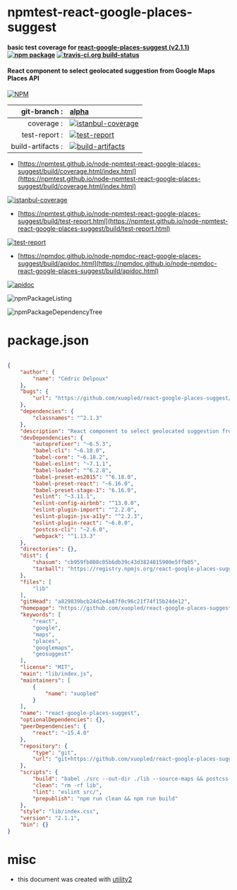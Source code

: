 # npmtest-react-google-places-suggest

#### basic test coverage for  [react-google-places-suggest (v2.1.1)](https://github.com/xuopled/react-google-places-suggest#readme)  [![npm package](https://img.shields.io/npm/v/npmtest-react-google-places-suggest.svg?style=flat-square)](https://www.npmjs.org/package/npmtest-react-google-places-suggest) [![travis-ci.org build-status](https://api.travis-ci.org/npmtest/node-npmtest-react-google-places-suggest.svg)](https://travis-ci.org/npmtest/node-npmtest-react-google-places-suggest)

#### React component to select geolocated suggestion from Google Maps Places API

[![NPM](https://nodei.co/npm/react-google-places-suggest.png?downloads=true&downloadRank=true&stars=true)](https://www.npmjs.com/package/react-google-places-suggest)

| git-branch : | [alpha](https://github.com/npmtest/node-npmtest-react-google-places-suggest/tree/alpha)|
|--:|:--|
| coverage : | [![istanbul-coverage](https://npmtest.github.io/node-npmtest-react-google-places-suggest/build/coverage.badge.svg)](https://npmtest.github.io/node-npmtest-react-google-places-suggest/build/coverage.html/index.html)|
| test-report : | [![test-report](https://npmtest.github.io/node-npmtest-react-google-places-suggest/build/test-report.badge.svg)](https://npmtest.github.io/node-npmtest-react-google-places-suggest/build/test-report.html)|
| build-artifacts : | [![build-artifacts](https://npmtest.github.io/node-npmtest-react-google-places-suggest/glyphicons_144_folder_open.png)](https://github.com/npmtest/node-npmtest-react-google-places-suggest/tree/gh-pages/build)|

- [https://npmtest.github.io/node-npmtest-react-google-places-suggest/build/coverage.html/index.html](https://npmtest.github.io/node-npmtest-react-google-places-suggest/build/coverage.html/index.html)

[![istanbul-coverage](https://npmtest.github.io/node-npmtest-react-google-places-suggest/build/screenCapture.buildCi.browser.%252Ftmp%252Fbuild%252Fcoverage.lib.html.png)](https://npmtest.github.io/node-npmtest-react-google-places-suggest/build/coverage.html/index.html)

- [https://npmtest.github.io/node-npmtest-react-google-places-suggest/build/test-report.html](https://npmtest.github.io/node-npmtest-react-google-places-suggest/build/test-report.html)

[![test-report](https://npmtest.github.io/node-npmtest-react-google-places-suggest/build/screenCapture.buildCi.browser.%252Ftmp%252Fbuild%252Ftest-report.html.png)](https://npmtest.github.io/node-npmtest-react-google-places-suggest/build/test-report.html)

- [https://npmdoc.github.io/node-npmdoc-react-google-places-suggest/build/apidoc.html](https://npmdoc.github.io/node-npmdoc-react-google-places-suggest/build/apidoc.html)

[![apidoc](https://npmdoc.github.io/node-npmdoc-react-google-places-suggest/build/screenCapture.buildCi.browser.%252Ftmp%252Fbuild%252Fapidoc.html.png)](https://npmdoc.github.io/node-npmdoc-react-google-places-suggest/build/apidoc.html)

![npmPackageListing](https://npmtest.github.io/node-npmtest-react-google-places-suggest/build/screenCapture.npmPackageListing.svg)

![npmPackageDependencyTree](https://npmtest.github.io/node-npmtest-react-google-places-suggest/build/screenCapture.npmPackageDependencyTree.svg)



# package.json

```json

{
    "author": {
        "name": "Cédric Delpoux"
    },
    "bugs": {
        "url": "https://github.com/xuopled/react-google-places-suggest/issues"
    },
    "dependencies": {
        "classnames": "^2.1.3"
    },
    "description": "React component to select geolocated suggestion from Google Maps Places API",
    "devDependencies": {
        "autoprefixer": "~6.5.3",
        "babel-cli": "~6.18.0",
        "babel-core": "~6.18.2",
        "babel-eslint": "~7.1.1",
        "babel-loader": "^6.2.8",
        "babel-preset-es2015": "^6.18.0",
        "babel-preset-react": "~6.16.0",
        "babel-preset-stage-1": "6.16.0",
        "eslint": "~3.11.1",
        "eslint-config-airbnb": "^13.0.0",
        "eslint-plugin-import": "^2.2.0",
        "eslint-plugin-jsx-a11y": "^2.2.3",
        "eslint-plugin-react": "~6.8.0",
        "postcss-cli": "~2.6.0",
        "webpack": "^1.13.3"
    },
    "directories": {},
    "dist": {
        "shasum": "cb959fb808c05b6db39c43d3824015900e5ffb05",
        "tarball": "https://registry.npmjs.org/react-google-places-suggest/-/react-google-places-suggest-2.1.1.tgz"
    },
    "files": [
        "lib"
    ],
    "gitHead": "a829839bcb24d2e4a87f0c96c21f74f15b24de12",
    "homepage": "https://github.com/xuopled/react-google-places-suggest#readme",
    "keywords": [
        "react",
        "google",
        "maps",
        "places",
        "googlemaps",
        "geosuggest"
    ],
    "license": "MIT",
    "main": "lib/index.js",
    "maintainers": [
        {
            "name": "xuopled"
        }
    ],
    "name": "react-google-places-suggest",
    "optionalDependencies": {},
    "peerDependencies": {
        "react": "~15.4.0"
    },
    "repository": {
        "type": "git",
        "url": "git+https://github.com/xuopled/react-google-places-suggest.git"
    },
    "scripts": {
        "build": "babel ./src --out-dir ./lib --source-maps && postcss --use autoprefixer src/index.css -d ./lib",
        "clean": "rm -rf lib",
        "lint": "eslint src/",
        "prepublish": "npm run clean && npm run build"
    },
    "style": "lib/index.css",
    "version": "2.1.1",
    "bin": {}
}
```



# misc
- this document was created with [utility2](https://github.com/kaizhu256/node-utility2)
